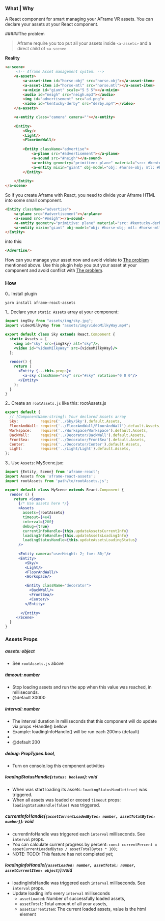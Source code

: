 ### What | Why
A React component for smart managing your AFrame VR assets. You can declare your assets at your React component.

#####The problem

> Aframe require you too put all your assets inside `<a-assets>` and a direct child of `<a-scene>`


**Reality**

```html
<a-scene>
     <!-- Aframe Asset management system. -->
    <a-assets>
        <a-asset-item id="horse-obj" src="horse.obj"></a-asset-item>
        <a-asset-item id="horse-mtl" src="horse.mtl"></a-asset-item>
        <a-mixin id="giant" scale="5 5 5"></a-mixin>
        <audio id="neigh" src="neigh.mp3"></audio>
        <img id="advertisement" src="ad.png">
        <video id="kentucky-derby" src="derby.mp4"></video>
    </a-assets>

    <a-entity class="camera" camera=""></a-entity>
    
    <Entity>
        <Sky/>
        <Light/>
        <FloorAndWall/>
        
        <Entity className="advertise">
            <a-plane src="#advertisement"></a-plane>
            <a-sound src="#neigh"></a-sound>
            <a-entity geometry="primitive: plane" material="src: #kentucky-derby"></a-entity>
            <a-entity mixin="giant" obj-model="obj: #horse-obj; mtl: #horse-mtl"></a-entity>
        </Entity>
        
    </Entity>
</a-scene>
```

So if you create Aframe with React, you need to divide your Aframe HTML into some small component.
```html
<Entity className="advertise">
    <a-plane src="#advertisement"></a-plane>
    <a-sound src="#neigh"></a-sound>
    <a-entity geometry="primitive: plane" material="src: #kentucky-derby"></a-entity>
    <a-entity mixin="giant" obj-model="obj: #horse-obj; mtl: #horse-mtl"></a-entity>
</Entity>
``` 
into this:
```html
<Advertise/>
```

How can you manage your asset now and avoid violate to [The problem](#the-problem) mentioned above.
Use this plugin help you put your asset at your component and avoid conflict with [The problem](#the-problem).

### How
0.. Install plugin
```shell
yarn install aframe-react-assets
```

1.. Declare your `static Assets` array at your component:

```jsx harmony
import imgSky from "assets/img/sky.jpg";
import videoMilkyWay from "assets/img/videoMilkyWay.mp4";

export default class Sky extends React.Component {
  static Assets = [
    <img id="sky" src={imgSky} alt="sky"/>,
    <video id="videoMilkyWay" src={videoMilkyWay}/>
  ];
  
  render() {
    return (
      <Entity {...this.props}>
        <a-sky className="sky" src="#sky" rotation="0 0 0"/>
      </Entity>
    );
  }
}
```

2.. Create an `rootAssets.js` like this:
rootAssets.js
```jsx harmony
export default {
  // [ComponentName:string]: Your declared Assets array
  Sky:          require('../Sky/Sky').default.Assets,
  FloorAndWall: require('../FloorAndWall/FloorAndWall').default.Assets,
  Workspace:    require('../Workspace/Workspace').default.Assets,
  BackWall:     require('../Decorator/BackWall').default.Assets,
  FrontSea:     require('../Decorator/FrontSea').default.Assets,
  Center:       require('../Decorator/Center').default.Assets,
  Light:        require('../Light/Light').default.Assets,
};
```

3.. Use `Assets`:
MyScene.jsx:
```jsx harmony
import {Entity, Scene} from 'aframe-react';
import Assets from 'aframe-react-assets';
import rootAssets from 'path/to/rootAssets.js';

export default class MyScene extends React.Component {
  render () {
    return <Scene>
      {/* Use assets here */}
      <Assets 
        assets={rootAssets}
        timeout={4e4}
        interval={200}
        debug={true}
        currentInfoHandle={this.updateAssetsCurrentInfo}
        loadingInfoHandle={this.updateAssetsLoadingInfo}
        loadingStatusHandle={this.updateAssetsLoadingStatus}
      />
             
      <Entity camera="userHeight: 2; fov: 80;"/>
      <Entity>
         <Sky/>
         <Light/>  
         <FloorAndWall/>
         <Workspace/>

         <Entity className="decorator">
           <BackWall/>
           <FrontSea/>
           <Center/>
         </Entity>
         
       </Entity>
     </Scene>
  }
}
```
### Assets Props

##### assets: object
* See `rootAssets.js` above 

##### timeout: number
* Stop loading assets and run the app when this value was reached, in milliseconds.
* @default 30000

##### interval: number
 * The interval duration in milliseconds that this component will do update via props *Handle() bellow
 * Example: loadingInfoHandle() will be run each 200ms (default)
 *
 * @default 200
 
##### debug: PropTypes.bool,
 * Turn on console.log this component activities

##### loadingStatusHandle(`status: boolean`): void
 * When <a-assets/> was start loading its assets: `loadingStatusHandle(true)` was triggered.
 * When all assets was loaded or exceed `timeout` props: `loadingStatusHandle(false)` was triggered.
 
##### currentInfoHandle(`{assetCurrentLoadedBytes: number, assetTotalBytes: number}`): void
 * currentInfoHandle was triggered each `interval` milliseconds. See `interval` props.
 * You can calculate current progress by percent: 
    `const currentPercent = assetCurrentLoadedBytes / assetTotalBytes * 100;`
 * NOTE: TODO: This feature has not completed yet;

##### loadingInfoHandle(`{assetLoaded: number, assetTotal: number, assetCurrentItem: object}`):void
 * loadingInfoHandle was triggered each `interval` milliseconds. See `interval` props.
 * Update loading info every `interval` milliseconds
    * `assetLoaded`: Number of successfully loaded assets,
    * `assetTotal`: Total amount of all your assets,
    * `assetCurrentItem`: The current loaded assets, value is the html element
